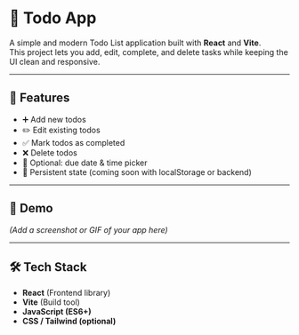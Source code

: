 # 📝 Todo App

A simple and modern Todo List application built with **React** and **Vite**.  
This project lets you add, edit, complete, and delete tasks while keeping the UI clean and responsive.  

---

## 🚀 Features
- ➕ Add new todos  
- ✏️ Edit existing todos  
- ✅ Mark todos as completed  
- ❌ Delete todos  
- 📅 Optional: due date & time picker  
- 💾 Persistent state (coming soon with localStorage or backend)  

---

## 📸 Demo
*(Add a screenshot or GIF of your app here)*  

---

## 🛠️ Tech Stack
- **React** (Frontend library)  
- **Vite** (Build tool)  
- **JavaScript (ES6+)**  
- **CSS / Tailwind (optional)**  

